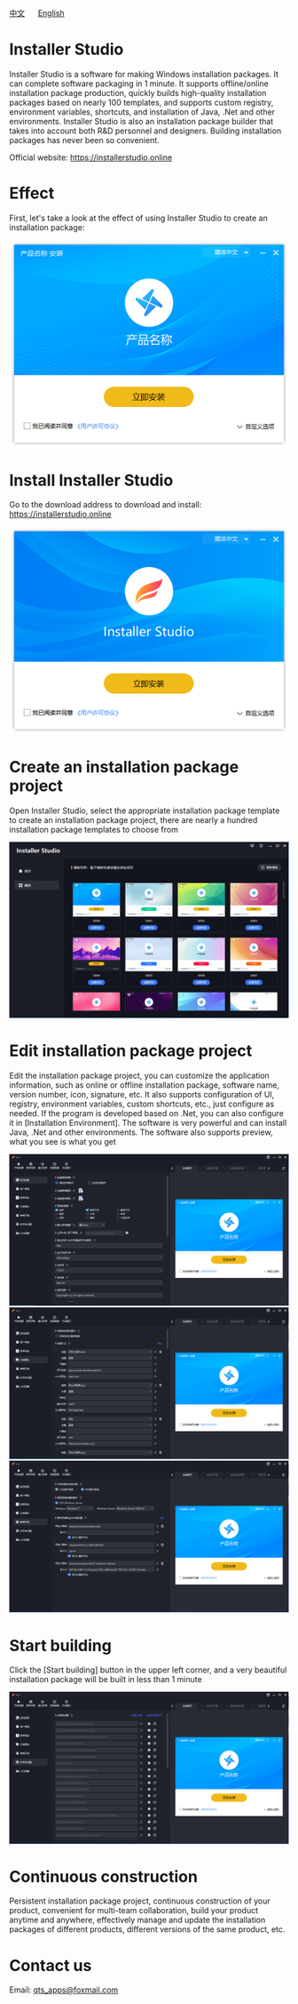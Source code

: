 [中文](https://github.com/UTSApps/installerstudio/blob/main/README.md) &nbsp;&nbsp;&nbsp;&nbsp; [English](https://github.com/UTSApps/installerstudio/blob/main/README_en.md)
# Installer Studio
Installer Studio is a software for making Windows installation packages. It can complete software packaging in 1 minute. It supports offline/online installation package production, quickly builds high-quality installation packages based on nearly 100 templates, and supports custom registry, environment variables, shortcuts, and installation of Java, .Net and other environments.
Installer Studio is also an installation package builder that takes into account both R&D personnel and designers. Building installation packages has never been so convenient.

Official website: https://installerstudio.online

# Effect
First, let's take a look at the effect of using Installer Studio to create an installation package:

<img src="https://github.com/UTSApps/installerstudio/blob/main/images/template_screenshots/1.png">

# Install Installer Studio
Go to the download address to download and install: https://installerstudio.online

<img src="https://github.com/UTSApps/installerstudio/blob/main/images/installer_screenshots/1.png">

# Create an installation package project
Open Installer Studio, select the appropriate installation package template to create an installation package project, there are nearly a hundred installation package templates to choose from

<img src="https://github.com/UTSApps/installerstudio/blob/main/images/app_screenshots/2.png">

# Edit installation package project
Edit the installation package project, you can customize the application information, such as online or offline installation package, software name, version number, icon, signature, etc. It also supports configuration of UI, registry, environment variables, custom shortcuts, etc., just configure as needed. If the program is developed based on .Net, you can also configure it in [Installation Environment]. The software is very powerful and can install Java, .Net and other environments. The software also supports preview, what you see is what you get

<img src="https://github.com/UTSApps/installerstudio/blob/main/images/app_screenshots/3.png">

<img src="https://github.com/UTSApps/installerstudio/blob/main/images/app_screenshots/7.png">

<img src="https://github.com/UTSApps/installerstudio/blob/main/images/app_screenshots/8.png">

# Start building
Click the [Start building] button in the upper left corner, and a very beautiful installation package will be built in less than 1 minute

<img src="https://github.com/UTSApps/installerstudio/blob/main/images/app_screenshots/9.png">

# Continuous construction
Persistent installation package project, continuous construction of your product, convenient for multi-team collaboration, build your product anytime and anywhere, effectively manage and update the installation packages of different products, different versions of the same product, etc.

# Contact us
Email: qts_apps@foxmail.com